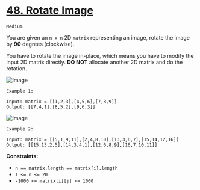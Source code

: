 # [48. Rotate Image](https://leetcode.com/problems/rotate-image/description/)

`Medium`

You are given an `n x n` 2D `matrix` representing an image, rotate the image by __90__ degrees (clockwise).

You have to rotate the image in-place, which means you have to modify the input 2D matrix directly. __DO NOT__ allocate another 2D matrix and do the rotation.

![Image](https://assets.leetcode.com/uploads/2020/08/28/mat1.jpg "example-1 rotate the matrix")
 ```
Example 1:

Input: matrix = [[1,2,3],[4,5,6],[7,8,9]]
Output: [[7,4,1],[8,5,2],[9,6,3]]
```

![Image](https://assets.leetcode.com/uploads/2020/08/28/mat2.jpg "example-2 rotate the matrix")

```
Example 2:

Input: matrix = [[5,1,9,11],[2,4,8,10],[13,3,6,7],[15,14,12,16]]
Output: [[15,13,2,5],[14,3,4,1],[12,6,8,9],[16,7,10,11]]
 ```

__Constraints:__

- `n == matrix.length == matrix[i].length`
- `1 <= n <= 20`
- `-1000 <= matrix[i][j] <= 1000`